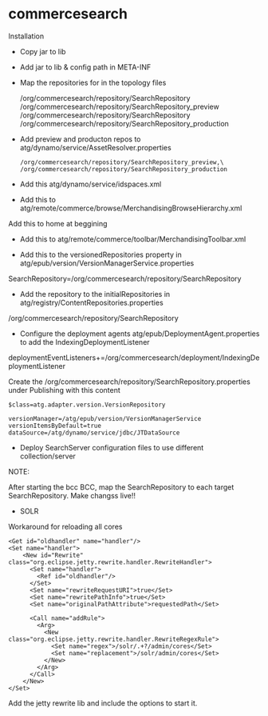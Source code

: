 commercesearch
===============

Installation

* Copy jar to lib
* Add jar to lib & config path in META-INF
* Map the repositories for in the topology files

    <repository-mapping>
      <source-repository>/org/commercesearch/repository/SearchRepository</source-repository>
      <destination-repository>/org/commercesearch/repository/SearchRepository_preview</destination-repository>
    </repository-mapping>

    <repository-mapping>
      <source-repository>/org/commercesearch/repository/SearchRepository</source-repository>
      <destination-repository>/org/commercesearch/repository/SearchRepository_production</destination-repository>
    </repository-mapping>

* Add preview and producton repos to atg/dynamo/service/AssetResolver.properties

      /org/commercesearch/repository/SearchRepository_preview,\
      /org/commercesearch/repository/SearchRepository_production

* Add this atg/dynamo/service/idspaces.xml
  <id-space name="synonym" prefix="syn" seed="1" batch-size="1000"/>
  <id-space name="synonymList" prefix="synList" seed="1" batch-size="1000"/>
  <id-space name="rule" prefix="rule" seed="1" batch-size="1000"/>
* Add this to atg/remote/commerce/browse/MerchandisingBrowseHierarchy.xml

Add this to home at beggining <browse-item reference-id="search"/>

  <browse-item id="search" label="Search" is-root="true">
    <list-definition show-count-on-header="false" id="searchFolderChildContent" set-site-context-on-drilldown="false" retriever="query" allow-drilldown="false" show-count-on-children="false" show-header="conditionally" allow-load="true" child-type="/org/commercesearch/repository/SearchRepository:synonymList">
      <retriever-parameter name="query" value="ALL"/>
    </list-definition>
  </browse-item>

* Add this to atg/remote/commerce/toolbar/MerchandisingToolbar.xml

  <operation-menu id="browseSearchOperationMenu">
    <toolbar-scope pane-id="browse" asset-area="searchTool"/>
    <operation-menu-item id="edit" divider="false" submenu="false"/>
    <operation-menu-item id="duplicate" divider="false" submenu="false"/>
    <operation-menu-item id="delete" divider="false" submenu="false"/>
    <operation-menu-item divider="true" submenu="false"/>
    <operation-menu-item id="addToProject" divider="false" submenu="false"/>
    <operation-menu-item id="export" divider="false" submenu="false"/>
  </operation-menu> 

* Add this to the versionedRepositories property in atg/epub/version/VersionManagerService.properties

 SearchRepository=/org/commercesearch/repository/SearchRepository

* Add the repository to the initialRepositories in atg/registry/ContentRepositories.properties

 /org/commercesearch/repository/SearchRepository

* Configure the deployment agents atg/epub/DeploymentAgent.properties to add the IndexingDeploymentListener

deploymentEventListeners+=/org/commercesearch/deployment/IndexingDeploymentListener


Create the /org/commercesearch/repository/SearchRepository.properties under Publishing with this content

    $class=atg.adapter.version.VersionRepository

    versionManager=/atg/epub/version/VersionManagerService
    versionItemsByDefault=true
    dataSource=/atg/dynamo/service/jdbc/JTDataSource

* Deploy SearchServer configuration files to use different collection/server    

NOTE:

After starting the bcc BCC, map the SearchRepository to each target SearchRepository. Make changss live!!


* SOLR

Workaround for reloading all cores

    <Get id="oldhandler" name="handler"/>
    <Set name="handler">
        <New id="Rewrite" class="org.eclipse.jetty.rewrite.handler.RewriteHandler">
          <Set name="handler">
            <Ref id="oldhandler"/>
          </Set>
          <Set name="rewriteRequestURI">true</Set>
          <Set name="rewritePathInfo">true</Set>
          <Set name="originalPathAttribute">requestedPath</Set>

          <Call name="addRule">
            <Arg>
              <New class="org.eclipse.jetty.rewrite.handler.RewriteRegexRule">
                <Set name="regex">/solr/.+?/admin/cores</Set>
                <Set name="replacement">/solr/admin/cores</Set>
              </New>
            </Arg>
          </Call>
        </New>
    </Set>

Add the jetty rewrite lib and include the options to start it.    

